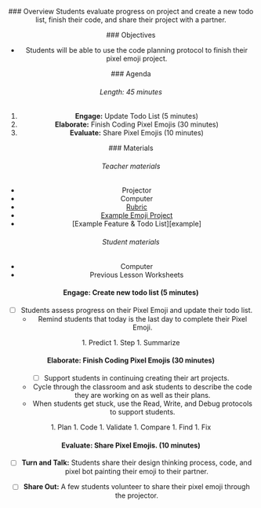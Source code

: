 <header title='Lesson 13: Coding Pixel Emojis Continued' subtitle='plugged'/>

<notable>

<iconp src='/icons/activity.png'>### Overview</iconp>
Students evaluate progress on project and create a new todo list, finish their code, and share their project with a partner.



<iconp src='/icons/objectives.png'>### Objectives</iconp>

- Students will be able to use the code planning protocol to finish their pixel emoji project.


<iconp src='/icons/agenda.png'>### Agenda</iconp>
###### Length: 45 minutes
1. **Engage:** Update Todo List (5 minutes)
1. **Elaborate:** Finish Coding Pixel Emojis (30 minutes)
1. **Evaluate:** Share Pixel Emojis (10 minutes)

<note>

<iconp src='/icons/materials.png'>### Materials</iconp>

###### Teacher materials
- Projector
- Computer
- [Rubric][rubric]
- [Example Emoji Project][emoji]
- [Example Feature & Todo List][example]

###### Student materials
- Computer
- Previous Lesson Worksheets
</note>

<pagebreak/>

#### Engage: Create new todo list (5 minutes)
- [ ] Students assess progress on their Pixel Emoji and update their todo list.
  - Remind students that today is the last day to complete their Pixel Emoji.
<note type="reminder" title="Read Protocol">
  1. Predict
  1. Step
  1. Summarize
</note>

#### Elaborate: Finish Coding Pixel Emojis (30 minutes)
- [ ] Support students in continuing creating their art projects.
  - Cycle through the classroom and ask students to describe the code they are working on as well as their plans.
  - When students get stuck, use the Read, Write, and Debug protocols to support students.
<note type="reminder" title="Write Protocol">
  1. Plan
  1. Code
  1. Validate
  </note>

<note type="reminder" title="Debug Protocol">
  1. Compare
  1. Find
  1. Fix
</note>

#### Evaluate: Share Pixel Emojis. (10 minutes)
- [ ] **Turn and Talk:** Students share their design thinking process, code, and pixel bot painting their emoji to their partner.
- [ ] **Share Out:** A few students volunteer to share their pixel emoji through the projector.



</notable>

[rubric]: https://docs.google.com/document/d/1qQ3agWiwpL5hg8jD2lVk6juwkZQArCEFowgTXdAsLZA/edit?usp=sharing
[emoji]: https://www.pixelbots.io/V1OQ3
[feature&todo]: https://drive.google.com/file/d/0BzdzqwuMjqy2NjFhZm5QZm1QeVk/view
